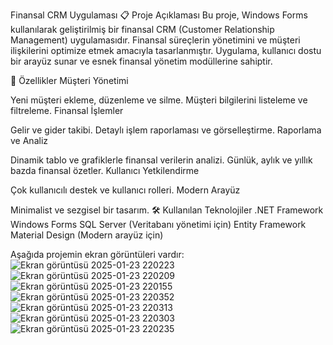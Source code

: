 Finansal CRM Uygulaması
📋 Proje Açıklaması
Bu proje, Windows Forms kullanılarak geliştirilmiş bir finansal CRM (Customer Relationship Management) uygulamasıdır. Finansal süreçlerin yönetimini ve müşteri ilişkilerini optimize etmek amacıyla tasarlanmıştır. Uygulama, kullanıcı dostu bir arayüz sunar ve esnek finansal yönetim modüllerine sahiptir.

🚀 Özellikler
Müşteri Yönetimi

Yeni müşteri ekleme, düzenleme ve silme.
Müşteri bilgilerini listeleme ve filtreleme.
Finansal İşlemler

Gelir ve gider takibi.
Detaylı işlem raporlaması ve görselleştirme.
Raporlama ve Analiz

Dinamik tablo ve grafiklerle finansal verilerin analizi.
Günlük, aylık ve yıllık bazda finansal özetler.
Kullanıcı Yetkilendirme

Çok kullanıcılı destek ve kullanıcı rolleri.
Modern Arayüz

Minimalist ve sezgisel bir tasarım.
🛠️ Kullanılan Teknolojiler
.NET Framework
Windows Forms
SQL Server (Veritabanı yönetimi için)
Entity Framework
Material Design (Modern arayüz için)

Aşağıda projemin ekran görüntüleri vardır:
![Ekran görüntüsü 2025-01-23 220223](https://github.com/user-attachments/assets/b92fa5b5-4ce9-4ef7-90da-05ac53f33478)
![Ekran görüntüsü 2025-01-23 220209](https://github.com/user-attachments/assets/99918192-cbc5-4631-8f37-1642632b64e9)
![Ekran görüntüsü 2025-01-23 220155](https://github.com/user-attachments/assets/2b016ed9-0175-43d8-8786-cc44b455b101)
![Ekran görüntüsü 2025-01-23 220352](https://github.com/user-attachments/assets/b30b51b9-9fda-41c4-b303-5a3c627b50a3)
![Ekran görüntüsü 2025-01-23 220313](https://github.com/user-attachments/assets/8ac01804-9a83-4bd7-87d4-eca39536ba6e)
![Ekran görüntüsü 2025-01-23 220303](https://github.com/user-attachments/assets/fa148e84-5062-4f1e-90d4-fb6b067ad9ec)
![Ekran görüntüsü 2025-01-23 220235](https://github.com/user-attachments/assets/79312737-5216-4dcb-83a9-1456057211a2)

